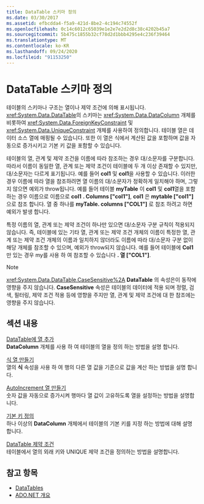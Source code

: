 ```yaml
---
title: DataTable 스키마 정의
ms.date: 03/30/2017
ms.assetid: efbcdda4-f5a9-421d-8be2-4c194c74552f
ms.openlocfilehash: 0c14c6012c65039e1e2e7e2d2d8c38c4202b45a7
ms.sourcegitcommit: 5b475c1855b32cf78d2d1bbb4295e4c236f39464
ms.translationtype: MT
ms.contentlocale: ko-KR
ms.lasthandoff: 09/24/2020
ms.locfileid: "91153250"
---
```

# <a name="datatable-schema-definition"></a>DataTable 스키마 정의

테이블의 스키마나 구조는 열이나 제약 조건에 의해 표시됩니다. <xref:System.Data.DataTable>의 스키마는 <xref:System.Data.DataColumn> 개체를 비롯하여 <xref:System.Data.ForeignKeyConstraint> 및 <xref:System.Data.UniqueConstraint> 개체를 사용하여 정의합니다. 테이블 열은 데이터 소스 열에 매핑될 수 있습니다. 또한 이 열은 식에서 계산된 값을 포함하며 값을 자동으로 증가시키고 기본 키 값을 포함할 수 있습니다.  
  
 테이블의 열, 관계 및 제약 조건을 이름에 따라 참조하는 경우 대/소문자를 구분합니다. 따라서 이름이 동일한 열, 관계 또는 제약 조건이 테이블에 두 개 이상 존재할 수 있지만, 대/소문자는 다르게 표기됩니다. 예를 들어 **col1** 및 **col1**을 사용할 수 있습니다. 이러한 경우 이름에 따라 열을 참조하려면 열 이름의 대/소문자가 정확하게 일치해야 하며, 그렇지 않으면 예외가 throw됩니다. 예를 들어 테이블 **myTable** 이 **col1** 및 **col1**열을 포함 하는 경우 이름으로 이름으로 **col1** **. Columns ["col1"]**, **col1** 은 **mytable ["col1"]** 으로 참조 합니다. 열 중 하나를 **myTable. columns ["COL1"]** 로 참조 하려고 하면 예외가 발생 합니다.  
  
 특정 이름의 열, 관계 또는 제약 조건이 하나만 있으면 대/소문자 구분 규칙이 적용되지 않습니다. 즉, 테이블에 있는 기타 열, 관계 또는 제약 조건 개체의 이름이 특정한 열, 관계 또는 제약 조건 개체의 이름과 일치하지 않더라도 이름에 따라 대/소문자 구분 없이 해당 개체를 참조할 수 있으며, 예외가 throw되지 않습니다. 예를 들어 테이블에 **Col1**만 있는 경우 my를 사용 하 여 참조할 수 있습니다 **. 열 ["COL1"]**.  
  
> [!NOTE]
> <xref:System.Data.DataTable.CaseSensitive%2A> **DataTable** 의 속성은이 동작에 영향을 주지 않습니다. **CaseSensitive** 속성은 테이블의 데이터에 적용 되며 정렬, 검색, 필터링, 제약 조건 적용 등에 영향을 주지만 열, 관계 및 제약 조건에 대 한 참조에는 영향을 주지 않습니다.  
  
## <a name="in-this-section"></a>섹션 내용  

 [DataTable에 열 추가](adding-columns-to-a-datatable.md)  
 **DataColumn** 개체를 사용 하 여 테이블의 열을 정의 하는 방법을 설명 합니다.  
  
 [식 열 만들기](creating-expression-columns.md)  
 열의 **식** 속성을 사용 하 여 행의 다른 열 값을 기준으로 값을 계산 하는 방법을 설명 합니다.  
  
 [AutoIncrement 열 만들기](creating-autoincrement-columns.md)  
 숫자 값을 자동으로 증가시켜 행마다 열 값이 고유하도록 열을 설정하는 방법을 설명합니다.  
  
 [기본 키 정의](defining-primary-keys.md)  
 하나 이상의 **DataColumn** 개체에서 테이블의 기본 키를 지정 하는 방법에 대해 설명 합니다.  
  
 [DataTable 제약 조건](datatable-constraints.md)  
 테이블에서 열의 외래 키와 UNIQUE 제약 조건을 정의하는 방법을 설명합니다.  
  
## <a name="see-also"></a>참고 항목

- [DataTables](datatables.md)
- [ADO.NET 개요](../ado-net-overview.md)
